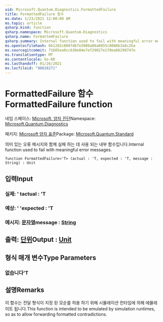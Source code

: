 ```yaml
---
uid: Microsoft.Quantum.Diagnostics.FormattedFailure
title: FormattedFailure 함수
ms.date: 1/23/2021 12:00:00 AM
ms.topic: article
qsharp.kind: function
qsharp.namespace: Microsoft.Quantum.Diagnostics
qsharp.name: FormattedFailure
qsharp.summary: Internal function used to fail with meaningful error messages.
ms.openlocfilehash: 6b1202c8897d67e3089a88a0855c8008b3a8c2ba
ms.sourcegitcommit: 71605ea9cc630e84e7ef29027e1f0ea06299747e
ms.translationtype: MT
ms.contentlocale: ko-KR
ms.lasthandoff: 01/26/2021
ms.locfileid: "98828271"
---
```

# <a name="formattedfailure-function"></a><span data-ttu-id="61031-102">FormattedFailure 함수</span><span class="sxs-lookup"><span data-stu-id="61031-102">FormattedFailure function</span></span>

<span data-ttu-id="61031-103">네임 스페이스: [Microsoft. 양자 진단](xref:Microsoft.Quantum.Diagnostics)</span><span class="sxs-lookup"><span data-stu-id="61031-103">Namespace: [Microsoft.Quantum.Diagnostics](xref:Microsoft.Quantum.Diagnostics)</span></span>

<span data-ttu-id="61031-104">패키지: [Microsoft 양자 표준](https://nuget.org/packages/Microsoft.Quantum.Standard)</span><span class="sxs-lookup"><span data-stu-id="61031-104">Package: [Microsoft.Quantum.Standard](https://nuget.org/packages/Microsoft.Quantum.Standard)</span></span>


<span data-ttu-id="61031-105">의미 있는 오류 메시지와 함께 실패 하는 데 사용 되는 내부 함수입니다.</span><span class="sxs-lookup"><span data-stu-id="61031-105">Internal function used to fail with meaningful error messages.</span></span>

```qsharp
function FormattedFailure<'T> (actual : 'T, expected : 'T, message : String) : Unit
```


## <a name="input"></a><span data-ttu-id="61031-106">입력</span><span class="sxs-lookup"><span data-stu-id="61031-106">Input</span></span>

### <a name="actual--t"></a><span data-ttu-id="61031-107">실제: ' t</span><span class="sxs-lookup"><span data-stu-id="61031-107">actual : 'T</span></span>




### <a name="expected--t"></a><span data-ttu-id="61031-108">예상: ' '</span><span class="sxs-lookup"><span data-stu-id="61031-108">expected : 'T</span></span>




### <a name="message--string"></a><span data-ttu-id="61031-109">메시지: [문자열](xref:microsoft.quantum.lang-ref.string)</span><span class="sxs-lookup"><span data-stu-id="61031-109">message : [String](xref:microsoft.quantum.lang-ref.string)</span></span>





## <a name="output--unit"></a><span data-ttu-id="61031-110">출력: [단위](xref:microsoft.quantum.lang-ref.unit)</span><span class="sxs-lookup"><span data-stu-id="61031-110">Output : [Unit](xref:microsoft.quantum.lang-ref.unit)</span></span>



## <a name="type-parameters"></a><span data-ttu-id="61031-111">형식 매개 변수</span><span class="sxs-lookup"><span data-stu-id="61031-111">Type Parameters</span></span>

### <a name="t"></a><span data-ttu-id="61031-112">없습니다</span><span class="sxs-lookup"><span data-stu-id="61031-112">'T</span></span>



## <a name="remarks"></a><span data-ttu-id="61031-113">설명</span><span class="sxs-lookup"><span data-stu-id="61031-113">Remarks</span></span>

<span data-ttu-id="61031-114">이 함수는 전달 형식이 지정 된 모순를 허용 하기 위해 시뮬레이션 런타임에 의해 에뮬레이트 됩니다.</span><span class="sxs-lookup"><span data-stu-id="61031-114">This function is intended to be emulated by simulation runtimes, so as to allow forwarding formatted contradictions.</span></span>